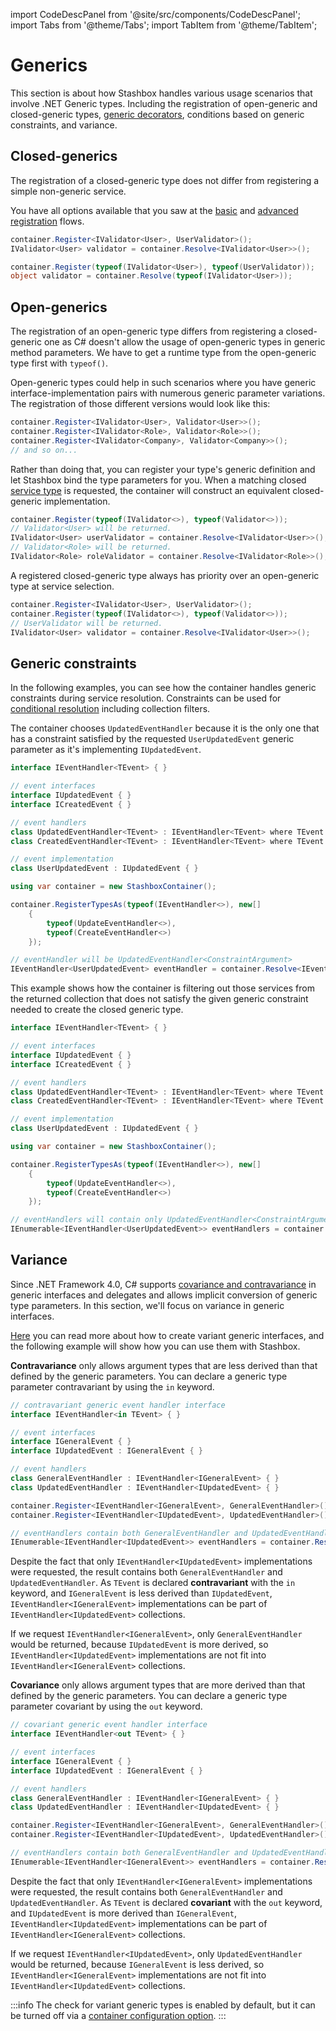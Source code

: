 import CodeDescPanel from '@site/src/components/CodeDescPanel';
import Tabs from '@theme/Tabs'; 
import TabItem from '@theme/TabItem';

# Generics
This section is about how Stashbox handles various usage scenarios that involve .NET Generic types. Including the registration of open-generic and closed-generic types, [generic decorators](/docs/advanced/decorators#generic-decorators), conditions based on generic constraints, and variance.

## Closed-generics

<CodeDescPanel>
<div>

The registration of a closed-generic type does not differ from registering a simple non-generic service.

You have all options available that you saw at the [basic](/docs/guides/basics) and [advanced registration](/docs/guides/advanced-registration) flows.

</div>
<div>

<Tabs groupId="generic-runtime-apis">
<TabItem value="Generic API" label="Generic API">

```cs
container.Register<IValidator<User>, UserValidator>();
IValidator<User> validator = container.Resolve<IValidator<User>>();
```

</TabItem>
<TabItem value="Runtime type API" label="Runtime type API">

```cs
container.Register(typeof(IValidator<User>), typeof(UserValidator));
object validator = container.Resolve(typeof(IValidator<User>));
```

</TabItem>
</Tabs>
</div>
</CodeDescPanel>

## Open-generics

The registration of an open-generic type differs from registering a closed-generic one as C# doesn't allow the usage of open-generic types in generic method parameters. We have to get a runtime type from the open-generic type first with `typeof()`.

<CodeDescPanel>
<div>

Open-generic types could help in such scenarios where you have generic interface-implementation pairs with numerous generic parameter variations. The registration of those different versions would look like this: 

</div>
<div>

```cs
container.Register<IValidator<User>, Validator<User>>();
container.Register<IValidator<Role>, Validator<Role>>();
container.Register<IValidator<Company>, Validator<Company>>();
// and so on...
```

</div>
</CodeDescPanel>

<CodeDescPanel>
<div>

Rather than doing that, you can register your type's generic definition and let Stashbox bind the type parameters for you. When a matching closed [service type](/docs/getting-started/glossary#service-type--implementation-type) is requested, the container will construct an equivalent closed-generic implementation.

</div>
<div>

```cs
container.Register(typeof(IValidator<>), typeof(Validator<>));
// Validator<User> will be returned.
IValidator<User> userValidator = container.Resolve<IValidator<User>>();
// Validator<Role> will be returned.
IValidator<Role> roleValidator = container.Resolve<IValidator<Role>>();
```

</div>
</CodeDescPanel>

<CodeDescPanel>
<div>

A registered closed-generic type always has priority over an open-generic type at service selection.

</div>
<div>

```cs
container.Register<IValidator<User>, UserValidator>();
container.Register(typeof(IValidator<>), typeof(Validator<>));
// UserValidator will be returned.
IValidator<User> validator = container.Resolve<IValidator<User>>();
```
</div>
</CodeDescPanel>


## Generic constraints
In the following examples, you can see how the container handles generic constraints during service resolution. Constraints can be used for [conditional resolution](/docs/guides/service-resolution#conditional-resolution) including collection filters. 


<Tabs>
<TabItem value="Conditional resolution" label="Conditional resolution">

The container chooses `UpdatedEventHandler` because it is the only one that has a constraint satisfied by the requested `UserUpdatedEvent` generic parameter as it's implementing `IUpdatedEvent`.
```cs
interface IEventHandler<TEvent> { }

// event interfaces
interface IUpdatedEvent { }
interface ICreatedEvent { }

// event handlers
class UpdatedEventHandler<TEvent> : IEventHandler<TEvent> where TEvent : IUpdatedEvent { }
class CreatedEventHandler<TEvent> : IEventHandler<TEvent> where TEvent : ICreatedEvent { }

// event implementation
class UserUpdatedEvent : IUpdatedEvent { }

using var container = new StashboxContainer();

container.RegisterTypesAs(typeof(IEventHandler<>), new[] 
    { 
        typeof(UpdateEventHandler<>), 
        typeof(CreateEventHandler<>) 
    });

// eventHandler will be UpdatedEventHandler<ConstraintArgument>
IEventHandler<UserUpdatedEvent> eventHandler = container.Resolve<IEventHandler<UserUpdatedEvent>>();
```

</TabItem>
<TabItem value="Collection filter" label="Collection filter">

This example shows how the container is filtering out those services from the returned collection that does not satisfy the given generic constraint needed to create the closed generic type.
```cs
interface IEventHandler<TEvent> { }

// event interfaces
interface IUpdatedEvent { }
interface ICreatedEvent { }

// event handlers
class UpdatedEventHandler<TEvent> : IEventHandler<TEvent> where TEvent : IUpdatedEvent { }
class CreatedEventHandler<TEvent> : IEventHandler<TEvent> where TEvent : ICreatedEvent { }

// event implementation
class UserUpdatedEvent : IUpdatedEvent { }

using var container = new StashboxContainer();

container.RegisterTypesAs(typeof(IEventHandler<>), new[] 
    { 
        typeof(UpdateEventHandler<>), 
        typeof(CreateEventHandler<>) 
    });

// eventHandlers will contain only UpdatedEventHandler<ConstraintArgument>
IEnumerable<IEventHandler<UserUpdatedEvent>> eventHandlers = container.ResolveAll<IEventHandler<UserUpdatedEvent>>();
```

</TabItem>
</Tabs>

## Variance
Since .NET Framework 4.0, C# supports [covariance and contravariance](https://docs.microsoft.com/en-us/dotnet/csharp/programming-guide/concepts/covariance-contravariance/) in generic interfaces and delegates and allows implicit conversion of generic type parameters. In this section, we'll focus on variance in generic interfaces. 

[Here](https://docs.microsoft.com/en-us/dotnet/csharp/programming-guide/concepts/covariance-contravariance/creating-variant-generic-interfaces) you can read more about how to create variant generic interfaces, and the following example will show how you can use them with Stashbox.

<Tabs>
<TabItem value="Contravariance" label="Contravariance">

**Contravariance** only allows argument types that are less derived than that defined by the generic parameters. You can declare a generic type parameter contravariant by using the `in` keyword.

```cs
// contravariant generic event handler interface
interface IEventHandler<in TEvent> { } 

// event interfaces
interface IGeneralEvent { }
interface IUpdatedEvent : IGeneralEvent { }

// event handlers
class GeneralEventHandler : IEventHandler<IGeneralEvent> { }
class UpdatedEventHandler : IEventHandler<IUpdatedEvent> { }

container.Register<IEventHandler<IGeneralEvent>, GeneralEventHandler>();
container.Register<IEventHandler<IUpdatedEvent>, UpdatedEventHandler>();

// eventHandlers contain both GeneralEventHandler and UpdatedEventHandler
IEnumerable<IEventHandler<IUpdatedEvent>> eventHandlers = container.ResolveAll<IEventHandler<IUpdatedEvent>>();
```
Despite the fact that only `IEventHandler<IUpdatedEvent>` implementations were requested, the result contains both `GeneralEventHandler` and `UpdatedEventHandler`. As `TEvent` is declared **contravariant** with the `in` keyword, and `IGeneralEvent` is less derived than `IUpdatedEvent`, `IEventHandler<IGeneralEvent>` implementations can be part of `IEventHandler<IUpdatedEvent>` collections.

If we request `IEventHandler<IGeneralEvent>`, only `GeneralEventHandler` would be returned, because `IUpdatedEvent` is more derived, so `IEventHandler<IUpdatedEvent>` implementations are not fit into `IEventHandler<IGeneralEvent>` collections. 

</TabItem>
<TabItem value="Covariance" label="Covariance">

**Covariance** only allows argument types that are more derived than that defined by the generic parameters. You can declare a generic type parameter covariant by using the `out` keyword.
```cs
// covariant generic event handler interface
interface IEventHandler<out TEvent> { } 

// event interfaces
interface IGeneralEvent { }
interface IUpdatedEvent : IGeneralEvent { }

// event handlers
class GeneralEventHandler : IEventHandler<IGeneralEvent> { }
class UpdatedEventHandler : IEventHandler<IUpdatedEvent> { }

container.Register<IEventHandler<IGeneralEvent>, GeneralEventHandler>();
container.Register<IEventHandler<IUpdatedEvent>, UpdatedEventHandler>();

// eventHandlers contain both GeneralEventHandler and UpdatedEventHandler
IEnumerable<IEventHandler<IGeneralEvent>> eventHandlers = container.ResolveAll<IEventHandler<IGeneralEvent>>();
```

Despite the fact that only `IEventHandler<IGeneralEvent>` implementations were requested, the result contains both `GeneralEventHandler` and `UpdatedEventHandler`. As `TEvent` is declared **covariant** with the `out` keyword, and `IUpdatedEvent` is more derived than `IGeneralEvent`, `IEventHandler<IUpdatedEvent>` implementations can be part of `IEventHandler<IGeneralEvent>` collections.

If we request `IEventHandler<IUpdatedEvent>`, only `UpdatedEventHandler` would be returned, because `IGeneralEvent` is less derived, so `IEventHandler<IGeneralEvent>` implementations are not fit into `IEventHandler<IUpdatedEvent>` collections.

</TabItem>
</Tabs>

:::info
The check for variant generic types is enabled by default, but it can be turned off via a [container configuration option](/docs/configuration/container-configuration#generic-variance).
:::